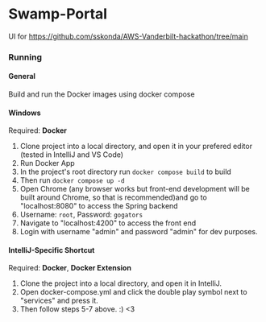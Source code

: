 # Swamp-Portal

UI for https://github.com/sskonda/AWS-Vanderbilt-hackathon/tree/main

### Running
#### General
Build and run the Docker images using docker compose

#### Windows
Required: **Docker**

1. Clone project into a local directory, and open it in your prefered editor (tested in IntelliJ and VS Code)
2. Run Docker App
3. In the project's root directory run ```docker compose build``` to build
4. Then run ```docker compose up -d```
5. Open Chrome (any browser works but front-end development will be built around Chrome, so that is recommended)and go to "localhost:8080" to access the Spring backend
6. Username: ```root```, Password: ```gogators```
7. Navigate to "localhost:4200" to access the front end
8. Login with username "admin" and password "admin" for dev purposes.

#### IntelliJ-Specific Shortcut
Required: **Docker**, **Docker Extension**

1. Clone the project into a local directory, and open it in IntelliJ.
2. Open docker-compose.yml and click the double play symbol next to "services" and press it.
3. Then follow steps 5-7 above. :) <3
